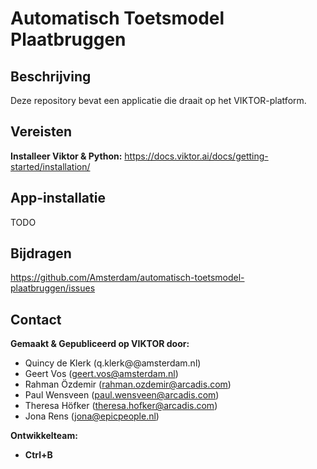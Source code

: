 # Automatisch Toetsmodel Plaatbruggen

## Beschrijving

Deze repository bevat een applicatie die draait op het VIKTOR-platform.

## Vereisten

**Installeer Viktor & Python:**
https://docs.viktor.ai/docs/getting-started/installation/

## App-installatie
TODO

## Bijdragen
https://github.com/Amsterdam/automatisch-toetsmodel-plaatbruggen/issues

## Contact
**Gemaakt & Gepubliceerd op VIKTOR door:**

- Quincy de Klerk (q.klerk@@amsterdam.nl)
- Geert Vos (geert.vos@amsterdam.nl)
- Rahman Özdemir (rahman.ozdemir@arcadis.com)
- Paul Wensveen (paul.wensveen@arcadis.com)
- Theresa Höfker (theresa.hofker@arcadis.com)
- Jona Rens (jona@epicpeople.nl)

**Ontwikkelteam:**
- **Ctrl+B**
